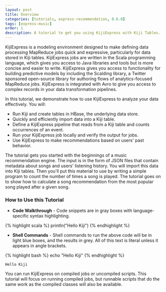 ```yaml
---
layout: post
title: Overview
categories: [tutorials, express-recommendation, 0.6.0]
tags: [express-music]
order: 1
description: A tutorial to get you using KijiExpress with Kiji Tables.
---
```


KijiExpress is a modeling environment designed to make defining data processing MapReduce
jobs quick and expressive, particularly for data stored in Kiji tables. KijiExpress jobs
are written in the Scala programming language, which gives you access to Java libraries and
tools but is more concise and easier to write. KijiExpress gives you access to functionality for
building predictive models by including the Scalding library, a Twitter sponsored open-source library
for authoring flows of analytics-focused MapReduce jobs.
KijiExpress is integrated with Avro to give you access to complex records in your data
transformation pipelines.

In this tutorial, we demonstrate how to use KijiExpress to analyze your data effectively. You will:

* Run Kiji and create tables in HBase, the underlying data store.
* Quickly and efficiently import data into a Kiji table.
* Define a KijiExpress pipeline that reads from a Kiji table and counts occurrences of an event.
* Run your KijiExpress job locally and verify the output for jobs.
* Use KijiExpress to make recommendations based on users' past behavior.

The tutorial gets you started with the beginnings of a music recommendation engine. The input is in
the form of JSON files that contain metadata about songs and users' listening history. You will import this
data into Kiji tables. Then you'll put this material to use
by writing a simple program to count the number of times a song is played. The tutorial
goes on to show how to calculate a song recommendation from the most popular song played
after a given song.

### How to Use this Tutorial

* **Code Walkthrough** - Code snippets are in gray boxes with language-specific syntax highlighting.

{% highlight scala %}
println("Hello Kiji")
{% endhighlight %}

* **Shell Commands** - Shell commands to run the above code will be in light blue boxes, and the results in grey.
All of this text is literal unless it appears in angle brackets.

<div class="userinput">
{% highlight bash %}
echo "Hello Kiji"
{% endhighlight %}
</div>

    Hello Kiji

You can run KijiExpress on compiled jobs or uncompiled scripts. This tutorial will focus on running
compiled jobs, but runnable scripts that do the same work as the compiled classes will also be available.
